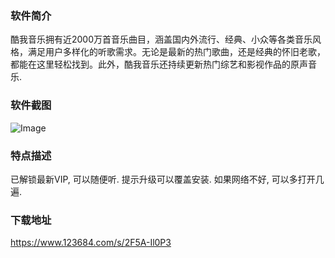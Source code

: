 ### 软件简介
酷我音乐拥有近2000万首音乐曲目，涵盖国内外流行、经典、小众等各类音乐风格，满足用户多样化的听歌需求。无论是最新的热门歌曲，还是经典的怀旧老歌，都能在这里轻松找到。此外，酷我音乐还持续更新热门综艺和影视作品的原声音乐.

### 软件截图
![Image](https://blog.aklin.cn/images/KWMusic.png)

### 特点描述
已解锁最新VIP, 可以随便听.
提示升级可以覆盖安装.
如果网络不好, 可以多打开几遍.

### 下载地址
https://www.123684.com/s/2F5A-Il0P3